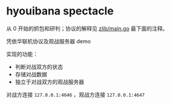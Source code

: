 # hyouibana spectacle

从 0 开始的抓包和研判；协议的解释见 [zlib/main.go](zlib/main.go) 最下面的注释。

凭依华联机协议及观战服务器 demo

实现的功能：

+ 判断对战双方的状态
+ 存储对战数据
+ 独立于对战双方的观战服务器

对战方连接 ``127.0.0.1:4646`` ，观战方连接 ``127.0.0.1:4647``
